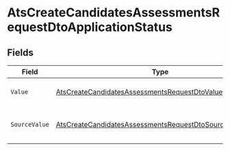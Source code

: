 # AtsCreateCandidatesAssessmentsRequestDtoApplicationStatus


## Fields

| Field                                                                                                                                           | Type                                                                                                                                            | Required                                                                                                                                        | Description                                                                                                                                     | Example                                                                                                                                         |
| ----------------------------------------------------------------------------------------------------------------------------------------------- | ----------------------------------------------------------------------------------------------------------------------------------------------- | ----------------------------------------------------------------------------------------------------------------------------------------------- | ----------------------------------------------------------------------------------------------------------------------------------------------- | ----------------------------------------------------------------------------------------------------------------------------------------------- |
| `Value`                                                                                                                                         | [AtsCreateCandidatesAssessmentsRequestDtoValue](../../Models/Components/AtsCreateCandidatesAssessmentsRequestDtoValue.md)                       | :heavy_minus_sign:                                                                                                                              | The status of the application.                                                                                                                  | hired                                                                                                                                           |
| `SourceValue`                                                                                                                                   | [AtsCreateCandidatesAssessmentsRequestDtoSourceValueUnion](../../Models/Components/AtsCreateCandidatesAssessmentsRequestDtoSourceValueUnion.md) | :heavy_minus_sign:                                                                                                                              | The source value of the application status.                                                                                                     | Hired                                                                                                                                           |